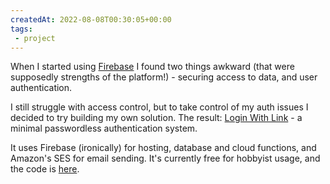 ```yaml
---
createdAt: 2022-08-08T00:30:05+00:00
tags:
 - project
---
```

When I started using [Firebase](https://firebase.google.com/) I found two things awkward (that were supposedly strengths of the platform!) - securing access to data, and user authentication.

I still struggle with access control, but to take control of my auth issues I decided to try building my own solution. The result: [Login With Link](http://login-with.link) - a minimal passwordless authentication system.

It uses Firebase (ironically) for hosting, database and cloud functions, and Amazon's SES for email sending. It's currently free for hobbyist usage, and the code is [here](https://github.com/simonhildebrandt/login-with-link).